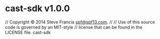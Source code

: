 # cast-sdk v1.0.0
// Copyright © 2014 Steve Francia <spf@spf13.com>.
//
// Use of this source code is governed by an MIT-style
// license that can be found in the LICENSE file.
cast-sdk
